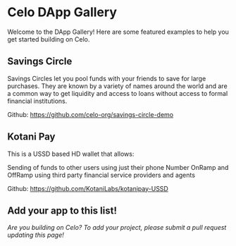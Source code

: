 # Celo DApp Gallery

Welcome to the DApp Gallery! Here are some featured examples to help you get started building on Celo.

## Savings Circle

Savings Circles let you pool funds with your friends to save for large purchases. They are known by a variety of names around the world and are a common way to get liquidity and access to loans without access to formal financial institutions.

Github: https://github.com/celo-org/savings-circle-demo

## Kotani Pay
This is a USSD based HD wallet that allows:

Sending of funds to other users using just their phone Number
OnRamp and OffRamp using third party financial service providers and agents

Github: https://github.com/KotaniLabs/kotanipay-USSD

## Add your app to this list!

_Are you building on Celo? To add your project, please submit a pull request updating this page!_
